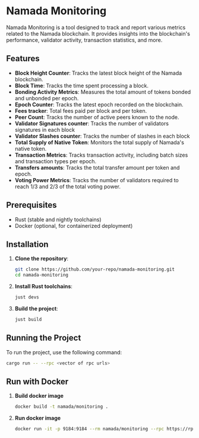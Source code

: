 # Namada Monitoring

Namada Monitoring is a tool designed to track and report various metrics related to the Namada blockchain. It provides insights into the blockchain's performance, validator activity, transaction statistics, and more.

## Features

- **Block Height Counter**: Tracks the latest block height of the Namada blockchain.
- **Block Time**: Tracks the time spent processing a block.
- **Bonding Activity Metrics**: Measures the total amount of tokens bonded and unbonded per epoch.
- **Epoch Counter**: Tracks the latest epoch recorded on the blockchain.
- **Fees tracker**:  Total fees paid per block and per token.
- **Peer Count**: Tracks the number of active peers known to the node.
- **Validator Signatures counter**:  Tracks the number of validators signatures in each block
- **Validator Slashes counter**:  Tracks the number of slashes in each block
- **Total Supply of Native Token**: Monitors the total supply of Namada's native token.
- **Transaction Metrics**: Tracks transaction activity, including batch sizes and transaction types per epoch.
- **Transfers amounts**: Tracks the total transfer amount per token and epoch.
- **Voting Power Metrics**: Tracks the number of validators required to reach 1/3 and 2/3 of the total voting power.


## Prerequisites

- Rust (stable and nightly toolchains)
- Docker (optional, for containerized deployment)

## Installation

1. **Clone the repository**:
    ```sh
    git clone https://github.com/your-repo/namada-monitoring.git
    cd namada-monitoring
    ```

2. **Install Rust toolchains**:
    ```sh
    just devs
    ```

3. **Build the project**:
    ```sh
    just build
    ```

## Running the Project

To run the project, use the following command:

```sh
cargo run -- --rpc <vector of rpc urls>
```

## Run with Docker

1. **Build docker image**
    ```sh
    docker build -t namada/monitoring .
    ```
2. **Run docker image**
    ```sh
    docker run -it -p 9184:9184 --rm namada/monitoring --rpc https://rpc.namada-archive.citizenweb3.com
    ```
